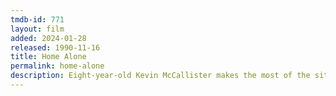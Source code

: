 ```yaml
---
tmdb-id: 771
layout: film
added: 2024-01-28
released: 1990-11-16
title: Home Alone
permalink: home-alone
description: Eight-year-old Kevin McCallister makes the most of the situation after his family unwittingly leaves him behind when they go on Christmas vacation. But when a pair of bungling burglars set their sights on Kevin's house, the plucky kid stands ready to defend his territory. By planting booby traps galore, adorably mischievous Kevin stands his ground as his frantic mother attempts to race home before Christmas Day.
---
```

